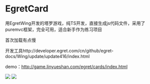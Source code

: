 # EgretCard

用EgretWing开发的塔罗游戏，纯TS开发，直接生成js代码文件，采用了puremvc框架，完全可用，适合新手作为练习项目

首次加载有点慢

开发工具http://developer.egret.com/cn/github/egret-docs/Wing/update/update416/index.html

demo：http://game.linyueshan.com/egret/cards/index.html

![](https://github.com/strife013/EgretCard/blob/master/CardEUI3/resource/assets/s3.png)
![](https://github.com/strife013/EgretCard/blob/master/CardEUI3/egretmain.png)
